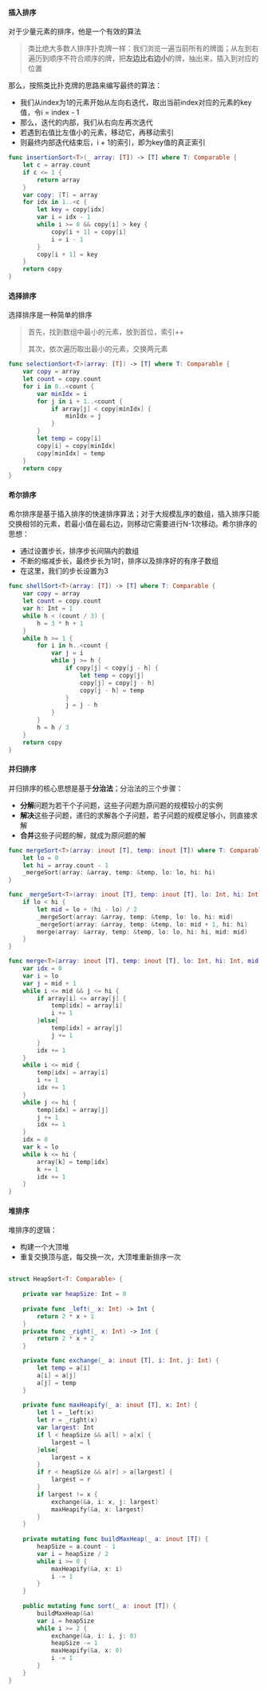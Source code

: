 #### 插入排序

对于少量元素的排序，他是一个有效的算法

> 类比绝大多数人排序扑克牌一样：我们浏览一遍当前所有的牌面；从左到右遍历到顺序不符合顺序的牌，把**左边比右边小**的牌，抽出来，插入到对应的位置

那么，按照类比扑克牌的思路来编写最终的算法：

* 我们从index为1的元素开始从左向右迭代，取出当前index对应的元素的key值，令i = index - 1
* 那么，迭代的内部，我们从右向左再次迭代
* 若遇到右值比左值小的元素，移动它，再移动索引
* 则最终内部迭代结束后，i + 1的索引，即为key值的真正索引



```swift
func insertionSort<T>(_ array: [T]) -> [T] where T: Comparable {
    let c = array.count
    if c <= 1 {
        return array
    }
    var copy: [T] = array
    for idx in 1..<c {
        let key = copy[idx]
        var i = idx - 1
        while i >= 0 && copy[i] > key {
            copy[i + 1] = copy[i]
            i = i - 1
        }
        copy[i + 1] = key
    }
    return copy
}
```



#### 选择排序

选择排序是一种简单的排序

> 首先，找到数组中最小的元素，放到首位，索引++
>
> 其次，依次遍历取出最小的元素，交换两元素



```swift
func selectionSort<T>(array: [T]) -> [T] where T: Comparable {
    var copy = array
    let count = copy.count
    for i in 0..<count {
        var minIdx = i
        for j in i + 1..<count {
            if array[j] < copy[minIdx] {
                minIdx = j
            }
        }
        let temp = copy[i]
        copy[i] = copy[minIdx]
        copy[minIdx] = temp
    }
    return copy
}
```



#### 希尔排序

希尔排序是基于插入排序的快速排序算法；对于大规模乱序的数组，插入排序只能交换相邻的元素，若最小值在最右边，则移动它需要进行N-1次移动。希尔排序的思想：

* 通过设置步长，排序步长间隔内的数组
* 不断的缩减步长，最终步长为1时，排序以及排序好的有序子数组
* 在这里，我们的步长设置为3



```swift
func shellSort<T>(array: [T]) -> [T] where T: Comparable {
    var copy = array
    let count = copy.count
    var h: Int = 1
    while h < (count / 3) {
        h = 3 * h + 1
    }
    while h >= 1 {
        for i in h..<count {
            var j = i
            while j >= h {
                if copy[j] < copy[j - h] {
                    let temp = copy[j]
                    copy[j] = copy[j - h]
                    copy[j - h] = temp
                }
                j = j - h
            }
        }
        h = h / 3
    }
    return copy
}
```





#### 并归排序

并归排序的核心思想是基于**分治法**；分治法的三个步骤：

* **分解**问题为若干个子问题，这些子问题为原问题的规模较小的实例
* **解决**这些子问题，递归的求解各个子问题，若子问题的规模足够小，则直接求解
* **合并**这些子问题的解，就成为原问题的解



```swift
func mergeSort<T>(array: inout [T], temp: inout [T]) where T: Comparable {
    let lo = 0
    let hi = array.count - 1
    _mergeSort(array: &array, temp: &temp, lo: lo, hi: hi)
}

func _mergeSort<T>(array: inout [T], temp: inout [T], lo: Int, hi: Int) where T: Comparable {
    if lo < hi {
        let mid = lo + (hi - lo) / 2
        _mergeSort(array: &array, temp: &temp, lo: lo, hi: mid)
        _mergeSort(array: &array, temp: &temp, lo: mid + 1, hi: hi)
        merge(array: &array, temp: &temp, lo: lo, hi: hi, mid: mid)
    }
}

func merge<T>(array: inout [T], temp: inout [T], lo: Int, hi: Int, mid: Int) where T: Comparable {
    var idx = 0
    var i = lo
    var j = mid + 1
    while i <= mid && j <= hi {
        if array[i] <= array[j] {
            temp[idx] = array[i]
            i += 1
        }else{
            temp[idx] = array[j]
            j += 1
        }
        idx += 1
    }
    while i <= mid {
        temp[idx] = array[i]
        i += 1
        idx += 1
    }
    while j <= hi {
        temp[idx] = array[j]
        j += 1
        idx += 1
    }
    idx = 0
    var k = lo
    while k <= hi {
        array[k] = temp[idx]
        k += 1
        idx += 1
    }
}
```



#### 堆排序

堆排序的逻辑：

* 构建一个大顶堆
* 重复交换顶与底，每交换一次，大顶堆重新排序一次

```swift

struct HeapSort<T: Comparable> {
        
    private var heapSize: Int = 0
    
    private func _left(_ x: Int) -> Int {
        return 2 * x + 1
    }
    private func _right(_ x: Int) -> Int {
        return 2 * x + 2
    }

    private func exchange(_ a: inout [T], i: Int, j: Int) {
        let temp = a[i]
        a[i] = a[j]
        a[j] = temp
    }
    
    private func maxHeapify(_ a: inout [T], x: Int) {
        let l = _left(x)
        let r = _right(x)
        var largest: Int
        if l < heapSize && a[l] > a[x] {
            largest = l
        }else{
            largest = x
        }
        if r < heapSize && a[r] > a[largest] {
            largest = r
        }
        if largest != x {
            exchange(&a, i: x, j: largest)
            maxHeapify(&a, x: largest)
        }
    }
    
    private mutating func buildMaxHeap(_ a: inout [T]) {
        heapSize = a.count - 1
        var i = heapSize / 2
        while i >= 0 {
            maxHeapify(&a, x: i)
            i -= 1
        }
    }
    
    public mutating func sort(_ a: inout [T]) {
        buildMaxHeap(&a)
        var i = heapSize
        while i >= 2 {
            exchange(&a, i: i, j: 0)
            heapSize -= 1
            maxHeapify(&a, x: 0)
            i -= 1
        }
    }
}
```

